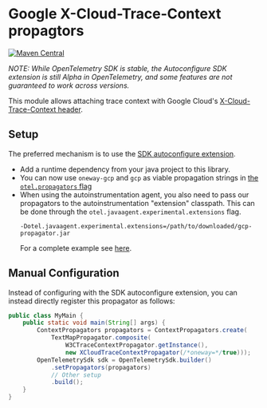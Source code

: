 # Google X-Cloud-Trace-Context propagtors

[![Maven Central][maven-image]][maven-url]

*NOTE: While OpenTelemetry SDK is stable, the Autoconfigure SDK extension is still Alpha in OpenTelemetry, and some features are not guaranteed to work across versions.*

This module allows attaching trace context with Google Cloud's [X-Cloud-Trace-Context header](https://cloud.google.com/trace/docs/setup#force-trace).


## Setup

The preferred mechanism is to use the [SDK autoconfigure extension](https://github.com/open-telemetry/opentelemetry-java/tree/main/sdk-extensions/autoconfigure).

- Add a runtime dependency from your java project to this library.
- You can now use `oneway-gcp` and `gcp` as viable propagation strings in [the `otel.propagators` flag](https://github.com/open-telemetry/opentelemetry-java/tree/main/sdk-extensions/autoconfigure#propagator)
- When using the autoinstrumentation agent, you also need to pass our propagators to the autoinstrumentation "extension" classpath. This can be done through the `otel.javaagent.experimental.extensions` flag. 
    ```
    -Dotel.javaagent.experimental.extensions=/path/to/downloaded/gcp-propagator.jar
    ```
    For a complete example see [here](https://github.com/GoogleCloudPlatform/opentelemetry-operations-java/blob/main/examples/autoinstrument/build.gradle#L63).

## Manual Configuration

Instead of configuring with the SDK autoconfigure extension, you can instead directly register this propagator as 
follows:

```java
public class MyMain {
    public static void main(String[] args) {
        ContextPropagators propagators = ContextPropagators.create(
            TextMapPropagator.composite(
                W3CTraceContextPropagator.getInstance(),
                new XCloudTraceContextPropagator(/*oneway=*/true)));
        OpenTelemetrySdk sdk = OpenTelemetrySdk.builder()
            .setPropagators(propagators)
            // Other setup
            .build();
    }
}
```

[maven-image]: https://maven-badges.herokuapp.com/maven-central/com.google.cloud.opentelemetry/propagators-gcp/badge.svg
[maven-url]: https://maven-badges.herokuapp.com/maven-central/com.google.cloud.opentelemetry/propagators-gcp